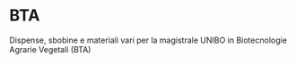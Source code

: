 # BTA
Dispense, sbobine e materiali vari per la magistrale UNIBO in Biotecnologie Agrarie Vegetali (BTA) 
